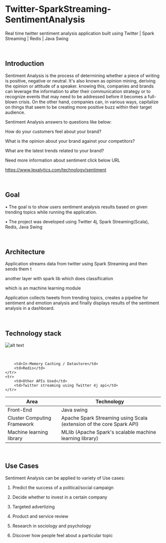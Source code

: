 # Twitter-SparkStreaming-SentimentAnalysis

Real time twitter sentiment analysis application built using Twitter | Spark Streaming | Redis | Java Swing

</br>

## Introduction

Sentiment Analysis is the process of determining whether a piece of writing is positive, negative or neutral. It's also known as opinion mining, deriving the opinion or attitude of a speaker. knowing this, companies and brands can leverage the information to alter their communication strategy or to recognize events that may need to be addressed before it becomes a full-blown crisis. On the other hand, companies can, in various ways, capitalize on things that seem to be creating more positive buzz within their target audience.

Sentiment Analysis answers to questions like below:

  How do your customers feel about your brand?

  What is the opinion about your brand against your competitors?

  What are the latest trends related to your brand?


Need more information about sentiment click below URL

https://www.lexalytics.com/technology/sentiment

</br>

## Goal

• The goal is to show users sentiment analysis results based on given trending topics while running the application. 

• The project was developed using Twitter 4j, Spark Streaming(Scala), Redis, Java Swing

</br>

## Architecture

Application streams data from twitter using Spark Streaming and then sends them t

another layer with spark lib which does classification

which is an machine learning module

Application collects tweets from trending topics, creates a pipeline for sentiment and emotion analysis and finally displays results of the sentiment analysis in a dashboard.

</br>

## Technology stack

![alt text](https://github.com/RepakaRamateja/Twitter-SparkStreaming-SentimentAnalysis/blob/master/images/stack.png)


</br>    


<table>
<thead>
<tr>
<th>Area</th>
<th>Technology</th>
</tr>
</thead>
<tbody>
    <tr>
        <td>Front-End</td>
        <td> Java swing </td>
    </tr>
    <tr>
        <td>Cluster Computing Framework</td>
        <td>Apache Spark Streaming using Scala (extension of the core Spark API) </td>
    </tr>
    <tr>
        <td>Machine learning library</td>
        <td>MLlib (Apache Spark's scalable machine learning library) </td>
    </tr>
    <tr>

        <td>In-Memory Caching / Datastore</td>
        <td>Redis</td>
    </tr>
    <tr>
        <td>Other APIs Used</td>
        <td>Twitter streaming using Twitter 4j api</td>
    </tr>
</tbody>
</table>

</br>   

## Use Cases

Sentiment Analysis can be applied to variety of Use cases:

1) Predict the success of a political/social campaign

2) Decide whether to invest in a certain company

3) Targeted advertizing

4) Product and service review

5) Research in sociology and psychology

6) Discover how people feel about a particular topic



